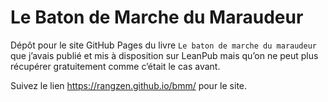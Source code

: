 # Le Baton de Marche du Maraudeur

Dépôt pour le site GitHub Pages du livre `Le baton de marche du maraudeur`
que j’avais publié et mis à disposition sur LeanPub
mais qu’on ne peut plus récupérer gratuitement comme c’était le cas avant.

Suivez le lien https://rangzen.github.io/bmm/ pour le site.